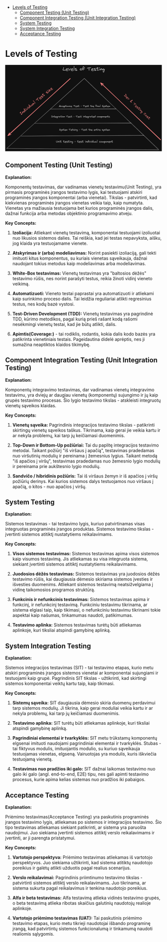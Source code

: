 - [Levels of Testing](#levels-of-testing)
  - [Component Testing (Unit Testing)](#component-testing-unit-testing)
  - [Component Integration Testing (Unit Integration Testing)](#component-integration-testing-unit-integration-testing)
  - [System Testing](#system-testing)
  - [System Integration Testing](#system-integration-testing)
  - [Acceptance Testing](#acceptance-testing)

# Levels of Testing

![alt images](./images/testLevels.png)

## Component Testing (Unit Testing)

**Explanation:**

Komponentų testavimas, dar vadinamas vienetų testavimu(Unit Testing), yra pirmasis programinės įrangos testavimo lygis, kai testuojami atskiri programinės įrangos komponentai (arba vienetai). Tikslas - patvirtinti, kad kiekvienas programinės įrangos vienetas veikia taip, kaip numatyta. Vienetas yra mažiausia testuojama bet kurios programinės įrangos dalis, dažnai funkcija arba metodas objektinio programavimo atveju.

**Key Concepts:**

1. **Izoliacija:** Atliekant vienetų testavimą, komponentai testuojami izoliuotai nuo likusios sistemos dalies. Tai reiškia, kad jei testas nepavyksta, aišku, jog klaida yra testuojamame vienete.

2. **Atskyrimas ir (arba) modeliavimas:** Norint pasiekti izoliaciją, gali tekti imituoti kitus komponentus, su kuriais vienetas sąveikauja, dažnai naudojant tokius metodus kaip modeliavimas arba modeliavimas.

3. **White-Box testavimas:** Vienetų testavimas yra "baltosios dėžės" testavimo rūšis, nes norint parašyti testus, reikia žinoti vidinį vieneto veikimą.

4. **Automatizuoti:** Vieneto testai paprastai yra automatizuoti ir atliekami kaip surinkimo proceso dalis. Tai leidžia reguliariai atlikti regresinius testus, nes kodų bazė vystosi.

5. **Test-Driven Development (TDD):** Vienetų testavimas yra pagrindinė TDD, kūrimo metodikos, pagal kurią prieš rašant kodą rašomi nesėkmingi vienetų testai, kad jie būtų atlikti, dalis.

6. **Apimtis(Coverage:)** - tai rodiklis, rodantis, kokia dalis kodo bazės yra patikrinta vienetiniais testais. Pageidautina didelė aprėptis, nes ji sumažina neaptiktos klaidos tikimybę.

## Component Integration Testing (Unit Integration Testing)

**Explanation:**

Komponentų integravimo testavimas, dar vadinamas vienetų integravimo testavimu, yra dviejų ar daugiau vienetų (komponentų) sujungimo ir jų kaip grupės testavimo procesas. Šio lygio testavimo tikslas - atskleisti integruotų vienetų sąveikos klaidas.

**Key Concepts:**

1. **Vienetų sąveika:** Pagrindinis integracijos testavimo tikslas - patikrinti skirtingų vienetų sąveikos taškus. Tikrinama, kaip gerai jie veikia kartu ir ar nekyla problemų, kai tarp jų keičiamasi duomenimis.

2. **Top-Down ir Bottom-Up požiūriai:** Tai du paplitę integracijos testavimo metodai. Taikant požiūrį "iš viršaus į apačią", testavimas pradedamas nuo viršutinių modulių ir pereinama į žemesnius lygius. Taikant metodą "iš apačios į viršų", testavimas pradedamas nuo žemesnio lygio modulių ir pereinama prie aukštesnio lygio modulių.

3. **Sandvičo / hibridinis požiūris:** Tai iš viršaus žemyn ir iš apačios į viršų požiūrių derinys. Kai kurios sistemos dalys testuojamos nuo viršaus į apačią, o kitos - nuo apačios į viršų.

## System Testing

**Explanation:**

Sistemos testavimas - tai testavimo lygis, kuriuo patvirtinamas visas integruotas programinės įrangos produktas. Sistemos testavimo tikslas - įvertinti sistemos atitiktį nustatytiems reikalavimams.

**Key Concepts:**

1. **Visos sistemos testavimas:** Sistemos testavimas apima visos sistemos kaip visumos testavimą. Jis atliekamas su visa integruota sistema, siekiant įvertinti sistemos atitiktį nustatytiems reikalavimams.

2. **Juodosios dėžės testavimas:** Sistemos testavimas yra juodosios dėžės testavimo rūšis, kai daugiausia dėmesio skiriama sistemos įvesties ir išvesties duomenims. Atliekant sistemos testavimą neatsižvelgiama į vidinę taikomosios programos struktūrą.

3. **Funkcinis ir nefunkcinis testavimas:** Sistemos testavimas apima ir funkcinį, ir nefunkcinį testavimą. Funkciniu testavimu tikrinama, ar sistema elgiasi taip, kaip tikimasi, o nefunkciniu testavimu tikrinami tokie aspektai kaip našumas, tinkamumas naudoti, patikimumas.

4. **Testavimo aplinka:** Sistemos testavimas turėtų būti atliekamas aplinkoje, kuri tiksliai atspindi gamybinę aplinką.

## System Integration Testing

**Explanation:**

Sistemos integracijos testavimas (SIT) - tai testavimo etapas, kurio metu atskiri programinės įrangos sistemos vienetai ar komponentai sujungiami ir testuojami kaip grupė. Pagrindinis SIT tikslas - užtikrinti, kad skirtingi sistemos komponentai veiktų kartu taip, kaip tikimasi.

**Key Concepts:**

1. **Sistemų sąveika:** SIT daugiausia dėmesio skiria duomenų perdavimui tarp sistemos modulių. Ji tikrina, kaip gerai moduliai veikia kartu ir ar nekyla problemų, kai tarp jų keičiamasi duomenimis.

2. **Testavimo aplinka:** SIT turėtų būti atliekamas aplinkoje, kuri tiksliai atspindi gamybinę aplinką.

3. **Pagrindiniai elementai ir tvarkyklės:** SIT metu trūkstamų komponentų elgsenai imituoti naudojami pagrindiniai elementai ir tvarkyklės. Stubas - tai fiktyvus modulis, imituojantis modulio, su kuriuo sąveikauja testuojamas vienetas, elgseną. Vairuotojas yra modulis, kuris iškviečia testuojamą vienetą.

4. **Testavimas nuo pradžios iki galo:** SIT dažnai laikomas testavimo nuo galo iki galo (angl. end-to-end, E2E) tipu, nes gali apimti testavimo procesus, kurie apima kelias sistemas nuo pradžios iki pabaigos.

## Acceptance Testing

**Explanation:**

Priėmimo testavimas(Acceptance Testing) yra paskutinis programinės įrangos testavimo lygis, atliekamas po sistemos ir integracijos testavimo. Šio tipo testavimas atliekamas siekiant patikrinti, ar sistema yra paruošta naudojimui. Juo siekiama įvertinti sistemos atitiktį verslo reikalavimams ir įvertinti, ar ji parengta pristatymui.

**Key Concepts:**

1. **Vartotojo perspektyva:** Priėmimo testavimas atliekamas iš vartotojo perspektyvos. Juo siekiama užtikrinti, kad sistema atitiktų naudotojo poreikius ir galėtų atlikti užduotis pagal realius scenarijus.

2. **Verslo reikalavimai:** Pagrindinis priimtinumo testavimo tikslas - patvirtinti sistemos atitiktį verslo reikalavimams. Juo tikrinama, ar sistema sukurta pagal reikalavimus ir tenkina naudotojo poreikius.

3. **Alfa ir beta testavimas:** Alfa testavimą atlieka vidinės testavimo grupės, o beta testavimą atlieka ribotas skaičius galutinių naudotojų realioje aplinkoje.

4. **Vartotojo priėmimo testavimas (UAT):** Tai paskutinis priėmimo testavimo etapas, kurio metu tikrieji naudotojai išbando programinę įrangą, kad patvirtintų sistemos funkcionalumą ir tinkamumą naudoti realiomis sąlygomis.